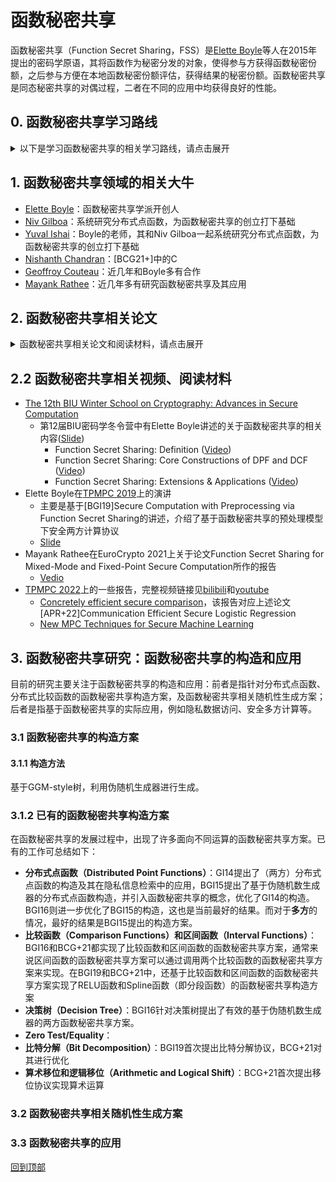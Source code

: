 # 函数秘密共享

函数秘密共享（Function Secret Sharing，FSS）是[Elette Boyle](https://cs.idc.ac.il/~elette/)等人在2015年提出的密码学原语，其将函数作为秘密分发的对象，使得参与方获得函数秘密份额，之后参与方便在本地函数秘密份额评估，获得结果的秘密份额。函数秘密共享是同态秘密共享的对偶过程，二者在不同的应用中均获得良好的性能。

## 0. 函数秘密共享学习路线

<details>
<summary>以下是学习函数秘密共享的相关学习路线，请点击展开</summary>

（预备知识：加性秘密共享、完全二叉树、伪随机数生成器）

+ 第一阶段：首先需要阅读函数秘密共享的相关论文及其参考资料，掌握相关理论（所涉及的论文见“1. 函数秘密共享相关论文”）
  + 阅读论文BGI15
    + 了解和掌握函数秘密共享的定义和安全性定义，可以参考Boyle在BIU作的报告 ([Video](https://www.youtube.com/watch?v=fAXlOOs2t88)、[Slide](http://cyber.biu.ac.il/wp-content/uploads/2021/11/FSS-2022-BIU-WinterSchool_Elette.pdf)中Part1)
    + 了解基于伪随机数生成器的分布式点函数的FSS构造，可以参考Boyle在EruoCrypto2015上的PPT材料（[Slide](https://www.iacr.org/conferences/eurocrypt2015/cosic.esat.kuleuven.be/eurocrypt_2015/presentations/SecretSharing.zip)-Function Secret Sharing），注意这部分比较复杂，掌握思想就好
    + 了解函数秘密共享和安全多方计算的联系
  + 阅读论文BGI6
    + 了解和掌握函数秘密共享的定义和安全性定义
    + 了解和掌握基于伪随机数生成器的分布式点函数的函数秘密共享构造，可以参考Boyle在BIU作的报告 ([Video](https://www.youtube.com/watch?v=Zm-MUVve2_w)中的前半部分、[Slide](http://cyber.biu.ac.il/wp-content/uploads/2021/11/FSS-2022-BIU-WinterSchool_Elette.pdf)中Part2)
    + 了解决策树的函数秘密共享构造方案
  + 阅读论文BGI19
    + 了解和掌握基于函数秘密共享如何实现安全两方计算
  + 阅读论文BCG+21
    + 了解和掌握DCF构造
    + 了解其他函数的函数秘密共享构造
+ 第二阶段：了解和掌握基于函数秘密共享的安全计算，及其在实际场景中的应用（所涉及的论文见“1. 函数秘密共享相关论文”）
  + 阅读论文[RTPB22]
    + 了解和掌握基于函数秘密共享的隐私保护机器学习
  + 阅读论文[GKCG22]
    + 了解和掌握基于函数秘密共享的数学库
+ 第三阶段：开始函数秘密共享的相关研究
  + 确立自己的目标任务，将该任务分解成一个一个子任务，子任务可以不断往下细分，直到你自己可以直接解决
</details>

## 1. 函数秘密共享领域的相关大牛

+ [Elette Boyle](https://cs.idc.ac.il/~elette/)：函数秘密共享学派开创人
+ [Niv Gilboa](https://www.bgu.ac.il/~gilboan/publications.html)：系统研究分布式点函数，为函数秘密共享的创立打下基础
+ [Yuval Ishai](https://www.cs.technion.ac.il/~yuvali/)：Boyle的老师，其和Niv Gilboa一起系统研究分布式点函数，为函数秘密共享的创立打下基础
+ [Nishanth Chandran](https://www.microsoft.com/en-us/research/people/nichandr/publications/)：[BCG21+]中的C
+ [Geoffroy Couteau](https://geoffroycouteau.github.io/publications/)：近几年和Boyle多有合作
+ [Mayank Rathee](https://mayank0403.github.io/)：近几年多有研究函数秘密共享及其应用

## 2. 函数秘密共享相关论文
<details>
<summary>函数秘密共享相关论文和阅读材料，请点击展开</summary>

+ **[SDFY94]How to share a function securely**
  + 首次提出函数秘密共享概念，并构造了函数分发和重构方案
  + 发表在STOC94，论文链接见[ACM](https://dl.acm.org/doi/abs/10.1145/195058.195405)
+ **[GI14]Distributed Point Functions and Their Applications**
  + 分布式点函数及其在PIR上的应用（函数秘密共享本质上是分布式点函数更泛化的表示）
  + 发表在EuroCrypto 2014，论文链接见[Springer](https://link.springer.com/chapter/10.1007/978-3-642-55220-5_35)、[ePrint](https://www.iacr.org/conferences/eurocrypt2014/37)
+ **[BGI15]Function Secret Sharing**
  + 函数秘密共享的开山之作，首次提出了DPF的FSS构造
  + 发表在EuroCrypto 2015，论文链接见[Springer](https://link.springer.com/chapter/10.1007/978-3-662-46803-6_12)
  + BGI15提出了分布式点函数、区间函数的函数秘密共享构造方案
+ **[BGI16]Function Secret Sharing: Improvements and Extensions**
  + 函数秘密共享的进一步研究，优化了DPF的FSS构造，并首次提出针对决策树的FSS构造
  + 发表在CCS 2016，论文链接见[ACM CCS](https://dl.acm.org/doi/10.1145/2976749.2978429)、[ePrint](https://eprint.iacr.org/2018/707)
  + BGI16提出了分布式点函数、决策树的函数秘密共享构造方案
+ **[WYG+17]Splinter: Practical Private Queries on Public Data**
  + 利用函数秘密共享实现隐私数据库查询
  + 发表在USENIX 2017，论文链接见[USENIX 2017](https://www.usenix.org/conference/nsdi17/technical-sessions/presentation/wang-frank)、[ePrint](https://eprint.iacr.org/2016/1148)
+ **[BCGI18]Compressing Vector OLE**
  + 利用函数秘密共享实现Oblivious linear-function evaluation
  + 发表在CCS 2018，论文链接见[ACM CCS](https://dl.acm.org/doi/abs/10.1145/3243734.3243868)、[eprint](https://eprint.iacr.org/2019/273)
+ **[BGI19]Secure Computation with Preprocessing via Function Secret Sharing**
  + 利用函数秘密共享实现了预处理模型下的安全计算协议
  + 发表在TCC 2019，论文链接见[Springer](https://link.springer.com/chapter/10.1007/978-3-030-36030-6_14)、[ePrint](https://eprint.iacr.org/2019/1095)
  + BGI19提出了Zero Test、Equality、整数比较、Interval Membership和Spline函数的函数秘密共享构造方案
+ **[SGRR2019]Distributed Vector-OLE-Improved Constructions and Implementation**
  + [BCGI18]的优化
  + 发表在CCS 2019，论文链接见[ACM CCS](https://dl.acm.org/doi/10.1145/3319535.3363228)、[eprint](https://eprint.iacr.org/2019/1084)
  + 该论文的第三作者Leonie Reichert的硕士毕业论文[Multi-Point Function Secret Sharing using Cuckoo Hashing](https://github.com/ReichertL/Masterthesis)用布谷鸟哈希实现了分布式多点函数
+ **[BCG+21]Function Secret Sharing for Mixed-Mode and Fixed-Point Secure Computation**
  + BGI19的进一步优化，提出了针对更多非线性函数的FSS构造方案
  + 发表在EuroCrypto 2021，论文链接见[Springer](https://link.springer.com/chapter/10.1007/978-3-030-77886-6_30)、[ePrint](https://eprint.iacr.org/2020/1392)
  + [Vedio: Mayank Rathee presented at Eurocrypt 2021](https://www.youtube.com/watch?v=22BfFkP_Hbk&t=280s)
  + BCG+21提出了Zero Test、整数比较、ReLU、Spline、算术移位和逻辑移位、比特分解函数的函数秘密共享构造方案
+ **[RTPB22]ARIANN: Low-Interaction Privacy-Preserving Deep Learning via Function Secret Sharing**
  + 基于函数秘密共享的隐私保护深度学习，提出了针对于Equality Test、比较函数的函数秘密共享构造方案
  + 发表在PoPETs2022上，论文链接见[arXiv](https://arxiv.org/abs/2006.04593)、[PETS](https://petsymposium.org/popets/2022/popets-2022-0015.php)，代码链接见[GitHub](https://github.com/LaRiffle/ariann)、视频链接见[Youtube-vedio](https://www.youtube.com/watch?v=ztCptCgqZBs)
  + 该论文中所设计的协议还被用于隐私保护医学图像分析，[End-to-end privacy preserving deep learning on multi-institutional medical imaging](https://www.nature.com/articles/s42256-021-00337-8)基于AriaNN提出了将差分隐私的联邦模型训练与模型更新的加密聚合以及加密的远程推理结合起来的PriMIA框架，并应用在深度CNN对儿科胸部X光片进行分类（医学图像分类）中。
+ **[Wagh22]Pika: Secure Computation using Function Secret Sharing over Rings**
  + 基于函数秘密共享的安全两方计算协议
  + 发表在PoPETs2022上，论文链接见[eprint](https://eprint.iacr.org/2022/826)
+ **[GKCG22]LLAMA: A Low Latency Math Library for Secure Inference**
  + 基于函数秘密共享的数学库，可用于安全隐私推理
  + 发表在PoPETs2022上，论文链接见[eprint](https://eprint.iacr.org/2022/793)，视频链接见[bilibili](https://www.bilibili.com/video/BV1hU4y1Q7w2?p=2&vd_source=45400e58cd0ed58d7605745553c0f81e)(其中，FSS的内容在视频18:00)
+ **[CP22]Lightweight, Maliciously Secure Verifiable Function Secret Sharing**
  + 恶意安全的函数秘密共享
  + 发表在EuroCrypto2022上，论文链接见[Springer](https://link.springer.com/chapter/10.1007/978-3-031-06944-4_6)
+ **[BKO22]CNF-FSS and Its Applications**
  + 多方函数秘密共享构造方案
  + 发表在PKC 2022上，论文链接见[Springer](https://link.springer.com/chapter/10.1007/978-3-030-97121-2_11)
+ **[APR+22]Communication Efficient Secure Logistic Regression**
  + 结合基于函数秘密共享的MPC协议和基于非函数秘密共享的MPC协议，设计了安全逻辑回归协议
  + 论文链接见[eprint](https://eprint.iacr.org/2022/866)，视频链接见[youtube](https://www.youtube.com/watch?v=HkFML4TJqYc&list=PLEn8f3ymo4LDqD_m9pVgkpFBvTrDKnBmF&index=16)
+ **[AMO+22]Memory and Round-Efficient MPC Primitives in the Pre-Processing Model from Unit Vectorization**
  + BGI19和BCG+21的优化
  + 论文发表在ASiaCCS 2022，论文链接见[ACM](https://dl.acm.org/doi/pdf/10.1145/3488932.3517407)
+ **[BGIK22]Programmable Distributed Point Functions**
  + 提出了一种新方法来构造DPF（之前构造DPF的方法是基于树的）
  + 论文发表在Crypto 2022，论文链接见[eprint](https://eprint.iacr.org/2022/1060)

## 2.1 相关阅读材料
+ **[DNNR17]The TinyTable protocol for 2-Party Secure Computation, or: Gate-scrambling Revisited**
  + 利用真值表来实现所有函数的预处理模型下安全计算，该方法针对布尔电路
  + 发表在Crypto 2017
+ **[DKS17]Pushing the Communication Barrier in Secure Computation using Lookup Tables**
  + 利用查找表来实现安全计算
  + 发表在NDSS 2017上，NDSS页面[Pushing the Communication Barrier in Secure Computation using Lookup Tables](https://www.ndss-symposium.org/ndss2017/ndss-2017-programme/pushing-communication-barrier-secure-computation-using-lookup-tables/)
  + 论文链接见[eprint](https://eprint.iacr.org/2018/486)
+ **[CZ22]Non-Interactive Secure Computation of Inner-Product from LPN and LWE**
  + 详见[eprint](https://iacr.org/cryptodb/data/paper.php?pubkey=32405)
+ **[CZW+21]When Homomorphic Encryption Marries Secret Sharing: Secure Large-Scale Sparse Logistic Regression and Applications in Risk Control**
  + 结合秘密共享和同态加密实现稀疏数据的逻辑回归
  + 发表在KDD 2021，文章链接见[ACM](https://dl.acm.org/doi/10.1145/3447548.3467210)，[arXiv](https://arxiv.org/pdf/2008.08753.pdf)
+ **[DGH+21]MPC-Friendly Symmetric Cryptography from Alternating Moduli: Candidates, Protocols, and Applications**
  + 介绍了许多密码学协议，其中包括一些对FSS的讨论
  + 发表在Crypto 2021，文章链接见[Springer](https://link.springer.com/chapter/10.1007/978-3-030-84259-8_18)
+ **[ACH20]The Usefulness of Sparsifiable Inputs: How to Avoid Subexponential iO**
  + 基于iO实现了许多密码学协议，其中就包括利用iO实现一种用于所有电路的加性函数秘密共享方案(但是在该论文中未找到相关构造)
  + 发表在PKC 2020，文章链接见[Springer](https://link.springer.com/chapter/10.1007/978-3-030-45374-9_7)、[eprint](https://eprint.iacr.org/2018/470)
+ **[DHRW]Spooky Encryption and Its Applications**
  + 提出了Spooky Encryption的概念，并提出了它的应用，其中一个应用就是函数秘密共享(见6.3 Function Secret Sharing)，不过该论文没有提出有效表示函数f的方案
  + 发表在Crypto 2016，文章链接见[Springer](https://link.springer.com/chapter/10.1007/978-3-662-53015-3_4)、[eprint](https://eprint.iacr.org/2016/272)

</details>

## 2.2 函数秘密共享相关视频、阅读材料
+ [The 12th BIU Winter School on Cryptography: Advances in Secure Computation](https://cyber.biu.ac.il/event/the-12th-biu-winter-school-on-cryptography/)
  + 第12届BIU密码学冬令营中有Elette Boyle讲述的关于函数秘密共享的相关内容([Slide](http://cyber.biu.ac.il/wp-content/uploads/2021/11/FSS-2022-BIU-WinterSchool_Elette.pdf))
    + Function Secret Sharing: Definition ([Video](https://www.youtube.com/watch?v=fAXlOOs2t88))
    + Function Secret Sharing: Core Constructions of DPF and DCF ([Video](https://www.youtube.com/watch?v=Zm-MUVve2_w))
    + Function Secret Sharing: Extensions & Applications ([Video](https://www.youtube.com/watch?v=ORBLeo3lB4U&t=9s))
+ Elette Boyle在[TPMPC 2019](https://www.multipartycomputation.com/tpmpc-2019)上的演讲
  + 主要是基于[BGI19]Secure Computation with Preprocessing via Function Secret Sharing的讲述，介绍了基于函数秘密共享的预处理模型下安全两方计算协议
  + [Slide](https://u.cs.biu.ac.il/~lindell/TPMPC2019/Elette_Boyle_TPMPC2019.pdf)
+ Mayank Rathee在EuroCrypto 2021上关于论文Function Secret Sharing for Mixed-Mode and Fixed-Point Secure Computation所作的报告
  + [Vedio](https://www.youtube.com/watch?v=22BfFkP_Hbk&list=PLeeS-3Ml-rprwuVrOTYyYWkXuJLSu4fbu&index=82)
+ [TPMPC 2022](https://www.multipartycomputation.com/tpmpc-2022)上的一些报告，完整视频链接见[bilibili](https://www.bilibili.com/video/BV1hU4y1Q7w2)和[youtube](https://www.youtube.com/playlist?list=PLEn8f3ymo4LDqD_m9pVgkpFBvTrDKnBmF)
  + [Concretely efficient secure comparison](https://www.bilibili.com/video/BV1hU4y1Q7w2?p=28)，该报告对应上述论文[APR+22]Communication Efficient Secure Logistic Regression
  + [New MPC Techniques for Secure Machine Learning](https://www.bilibili.com/video/BV1hU4y1Q7w2?p=2)

</detail>

## 3. 函数秘密共享研究：函数秘密共享的构造和应用

目前的研究主要关注于函数秘密共享的构造和应用：前者是指针对分布式点函数、分布式比较函数的函数秘密共享构造方案，及函数秘密共享相关随机性生成方案；后者是指基于函数秘密共享的实际应用，例如隐私数据访问、安全多方计算等。

### 3.1 函数秘密共享的构造方案

#### 3.1.1 构造方法

基于GGM-style树，利用伪随机生成器进行生成。

### 3.1.2 已有的函数秘密共享构造方案

在函数秘密共享的发展过程中，出现了许多面向不同运算的函数秘密共享方案。已有的工作可总结如下：
+ **分布式点函数（Distributed Point Functions）**：GI14提出了（两方）分布式点函数的构造及其在隐私信息检索中的应用，BGI15提出了基于伪随机数生成器的分布式点函数构造，并引入函数秘密共享的概念，优化了GI14的构造。BGI16则进一步优化了BGI15的构造，这也是当前最好的结果。而对于**多方**的情况，最好的结果是BGI15提出的构造方案。
+ **比较函数（Comparison Functions）和区间函数（Interval Functions）**：BGI16和BCG+21都实现了比较函数和区间函数的函数秘密共享方案，通常来说区间函数的函数秘密共享方案可以通过调用两个比较函数的函数秘密共享方案来实现。在BGI19和BCG+21中，还基于比较函数和区间函数的函数秘密共享方案实现了RELU函数和Spline函数（即分段函数）的函数秘密共享构造方案
+ **决策树（Decision Tree）**：BGI16针对决策树提出了有效的基于伪随机数生成器的两方函数秘密共享方案。
+ **Zero Test/Equality**：
+ **比特分解（Bit Decomposition）**：BGI19首次提出比特分解协议，BCG+21对其进行优化
+ **算术移位和逻辑移位（Arithmetic and Logical Shift）**：BCG+21首次提出移位协议实现算术运算




### 3.2 函数秘密共享相关随机性生成方案



### 3.3 函数秘密共享的应用



[回到顶部](#readme)
